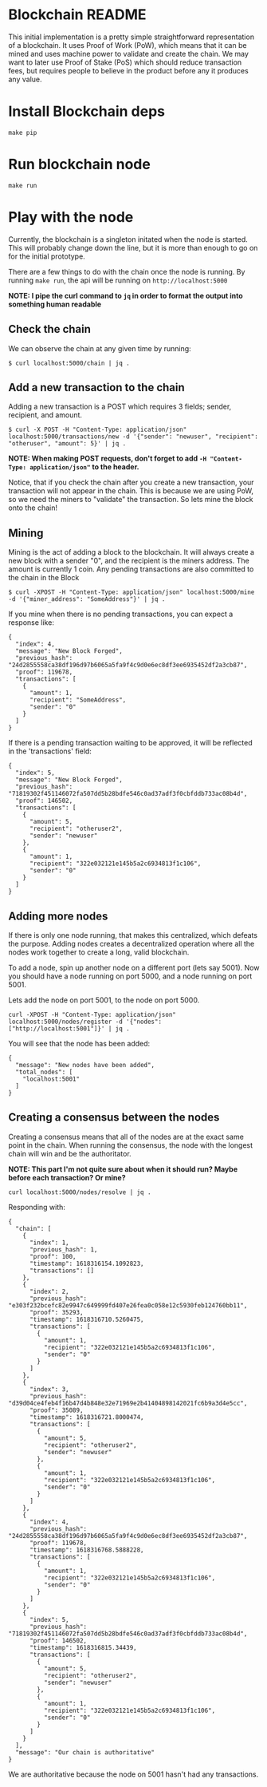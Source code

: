 # Blockchain README

This initial implementation is a pretty simple straightforward representation of a blockchain.
It uses Proof of Work (PoW), which means that it can be mined and uses machine power to validate
and create the chain. We may want to later use Proof of Stake (PoS) which should reduce 
transaction fees, but requires people to believe in the product before any it produces any value.



# Install Blockchain deps
```
make pip
```

# Run blockchain node
```
make run
```


# Play with the node

Currently, the blockchain is a singleton initated when the node is started. This will probably
change down the line, but it is more than enough to go on for the initial prototype.

There are a few things to do with the chain once the node is running. By running `make run`,
the api will be running on `http://localhost:5000`

**NOTE: I pipe the curl command to `jq` in order to format the output into something human 
readable**


## Check the chain

We can observe the chain at any given time by running:
```
$ curl localhost:5000/chain | jq .
```

## Add a new transaction to the chain

Adding a new transaction is a POST which requires 3 fields; sender, recipient, and amount.

```
$ curl -X POST -H "Content-Type: application/json" localhost:5000/transactions/new -d '{"sender": "newuser", "recipient": "otheruser", "amount": 5}' | jq .
```

**NOTE: When making POST requests, don't forget to add `-H "Content-Type: application/json"`
to the header.**


Notice, that if you check the chain after you create a new transaction, your transaction
will not appear in the chain. This is because we are using PoW, so we need the miners to "validate"
the transaction. So lets mine the block onto the chain!

## Mining

Mining is the act of adding a block to the blockchain. It will always create a new block with
a sender "0", and the recipient is the miners address. The amount is currently 1 coin. Any
pending transactions are also committed to the chain in the Block

```
$ curl -XPOST -H "Content-Type: application/json" localhost:5000/mine -d '{"miner_address": "SomeAddress"}' | jq .
```

If you mine when there is no pending transactions, you can expect a response like:
```
{
  "index": 4,
  "message": "New Block Forged",
  "previous_hash": "24d2855558ca38df196d97b6065a5fa9f4c9d0e6ec8df3ee6935452df2a3cb87",
  "proof": 119678,
  "transactions": [
    {
      "amount": 1,
      "recipient": "SomeAddress",
      "sender": "0"
    }
  ]
}
```

If there is a pending transaction waiting to be approved, it will be reflected in the 'transactions'
field:
```
{
  "index": 5,
  "message": "New Block Forged",
  "previous_hash": "71819302f451146072fa507dd5b28bdfe546c0ad37adf3f0cbfddb733ac08b4d",
  "proof": 146502,
  "transactions": [
    {
      "amount": 5,
      "recipient": "otheruser2",
      "sender": "newuser"
    },
    {
      "amount": 1,
      "recipient": "322e032121e145b5a2c6934813f1c106",
      "sender": "0"
    }
  ]
}
```

## Adding more nodes

If there is only one node running, that makes this centralized, which defeats the purpose.
Adding nodes creates a decentralized operation where all the nodes work together to create
a long, valid blockchain.

To add a node, spin up another node on a different port (lets say 5001). Now you should have
a node running on port 5000, and a node running on port 5001.

Lets add the node on port 5001, to the node on port 5000.

```
curl -XPOST -H "Content-Type: application/json" localhost:5000/nodes/register -d '{"nodes": ["http://localhost:5001"]}' | jq .
```
You will see that the node has been added:
```
{
  "message": "New nodes have been added",
  "total_nodes": [
    "localhost:5001"
  ]
}
```

## Creating a consensus between the nodes

Creating a consensus means that all of the nodes are at the exact same point in the chain.
When running the consensus, the node with the longest chain will win and be the authoritator.

**NOTE: This part I'm not quite sure about when it should run? Maybe before each transaction? Or mine?**

```
curl localhost:5000/nodes/resolve | jq .
```

Responding with:
```
{
  "chain": [
    {
      "index": 1,
      "previous_hash": 1,
      "proof": 100,
      "timestamp": 1618316154.1092823,
      "transactions": []
    },
    {
      "index": 2,
      "previous_hash": "e303f232bcefc82e9947c649999fd407e26fea0c058e12c5930feb124760bb11",
      "proof": 35293,
      "timestamp": 1618316710.5260475,
      "transactions": [
        {
          "amount": 1,
          "recipient": "322e032121e145b5a2c6934813f1c106",
          "sender": "0"
        }
      ]
    },
    {
      "index": 3,
      "previous_hash": "d39d04ce4feb4f16b47d4b848e32e71969e2b41404898142021fc6b9a3d4e5cc",
      "proof": 35089,
      "timestamp": 1618316721.8000474,
      "transactions": [
        {
          "amount": 5,
          "recipient": "otheruser2",
          "sender": "newuser"
        },
        {
          "amount": 1,
          "recipient": "322e032121e145b5a2c6934813f1c106",
          "sender": "0"
        }
      ]
    },
    {
      "index": 4,
      "previous_hash": "24d2855558ca38df196d97b6065a5fa9f4c9d0e6ec8df3ee6935452df2a3cb87",
      "proof": 119678,
      "timestamp": 1618316768.5888228,
      "transactions": [
        {
          "amount": 1,
          "recipient": "322e032121e145b5a2c6934813f1c106",
          "sender": "0"
        }
      ]
    },
    {
      "index": 5,
      "previous_hash": "71819302f451146072fa507dd5b28bdfe546c0ad37adf3f0cbfddb733ac08b4d",
      "proof": 146502,
      "timestamp": 1618316815.34439,
      "transactions": [
        {
          "amount": 5,
          "recipient": "otheruser2",
          "sender": "newuser"
        },
        {
          "amount": 1,
          "recipient": "322e032121e145b5a2c6934813f1c106",
          "sender": "0"
        }
      ]
    }
  ],
  "message": "Our chain is authoritative"
}
```

We are authoritative because the node on 5001 hasn't had any transactions.
